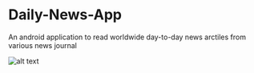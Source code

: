 # Daily-News-App
An android application to read worldwide day-to-day news arctiles from various news journal 

![alt text](https://drive.google.com/file/d/1_pS4LxQbCdmP6UiO_XV7LtJuPdW7UGc5/view?usp=sharing)
